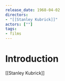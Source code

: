 ```yaml
---
release_date: 1968-04-02
directors:
- "[[Stanley Kubrick]]"
actors: [""]
tags: 
- films 
---
```

# Introduction
[[Stanley Kubrick]]




